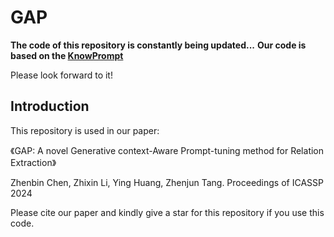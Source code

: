 # GAP

**The code of this repository is constantly being updated...**
**Our code is based on the [KnowPrompt](https://github.com/zjunlp/KnowPrompt)**

Please look forward to it!

## Introduction

This repository is used in our paper:

《GAP: A novel Generative context-Aware Prompt-tuning method for Relation Extraction》

Zhenbin Chen, Zhixin Li, Ying Huang, Zhenjun Tang. Proceedings of ICASSP 2024


Please cite our paper and kindly give a star for this repository if you use this code.
